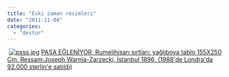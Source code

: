 ```yaml
---
title: "Eski zaman resimleri"
date: "2011-11-04"
categories: 
  - "destur"
---
```


 [](/uploads/2011/11/ps.jpg "ps.jpg")[![psss.jpg](/uploads/2011/11/psss.jpg)](/uploads/2011/11/psss.jpg "psss.jpg") [PAŞA EĞLENİYOR, Rumelihisarı sırtları: yağlıboya tablo 155X250 Cm. Ressam:Joseph Warnia-Zarzecki, İstanbul 1896, (1988'de Londra'da 92.000 sterlin'e satıldı)](/uploads/2011/11/ps.jpg "ps.jpg")
